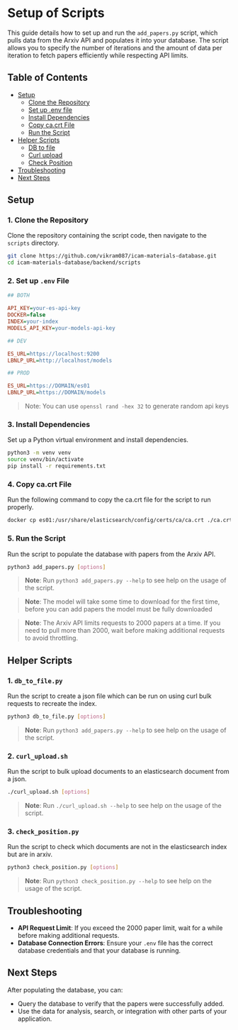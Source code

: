 # Setup of Scripts

This guide details how to set up and run the `add_papers.py` script, which pulls data from the Arxiv API and populates it into your database. The script allows you to specify the number of iterations and the amount of data per iteration to fetch papers efficiently while respecting API limits.

## Table of Contents
- [Setup](#setup)
  - [Clone the Repository](#1-clone-the-repository)
  - [Set up .env file](#2-set-up-env-file)
  - [Install Dependencies](#3-install-dependencies)
  - [Copy ca.crt File](#4-copy-cacrt-file)
  - [Run the Script](#5-run-the-script)
- [Helper Scripts](#helper-scripts)
   - [DB to file](#1-db_to_filepy)
   - [Curl upload](#2-curl_uploadsh)
   - [Check Position](#3-check_positionpy)
- [Troubleshooting](#troubleshooting)
- [Next Steps](#next-steps)

## Setup

### 1. Clone the Repository

Clone the repository containing the script code, then navigate to the `scripts` directory.

   ```bash
   git clone https://github.com/vikram087/icam-materials-database.git
   cd icam-materials-database/backend/scripts
   ```

### 2. Set up `.env` File

   ```ini
   ## BOTH

   API_KEY=your-es-api-key
   DOCKER=false
   INDEX=your-index
   MODELS_API_KEY=your-models-api-key

   ## DEV

   ES_URL=https://localhost:9200
   LBNLP_URL=http://localhost/models

   ## PROD

   ES_URL=https://DOMAIN/es01
   LBNLP_URL=https://DOMAIN/models
   ```

   > Note: You can use `openssl rand -hex 32` to generate random api keys

### 3. Install Dependencies

Set up a Python virtual environment and install dependencies.

   ```bash
   python3 -m venv venv
   source venv/bin/activate
   pip install -r requirements.txt
   ```

### 4. Copy ca.crt File

Run the following command to copy the ca.crt file for the script to run properly.

   ```bash
   docker cp es01:/usr/share/elasticsearch/config/certs/ca/ca.crt ./ca.crt
   ```

### 5. Run the Script

Run the script to populate the database with papers from the Arxiv API.

   ```bash
   python3 add_papers.py [options]
   ```

   > **Note**: Run ```python3 add_papers.py --help``` to see help on the usage of the script.

   > **Note**: The model will take some time to download for the first time, before you can add papers the model must be fully downloaded
   
   > **Note**: The Arxiv API limits requests to 2000 papers at a time. If you need to pull more than 2000, wait before making additional requests to avoid throttling.


## Helper Scripts

### 1. `db_to_file.py`

Run the script to create a json file which can be run on using curl bulk requests to recreate the index.

   ```bash
   python3 db_to_file.py [options]
   ```

   > **Note**: Run ```python3 add_papers.py --help``` to see help on the usage of the script.

### 2. `curl_upload.sh`

Run the script to bulk upload documents to an elasticsearch document from a json.

   ```bash
   ./curl_upload.sh [options]
   ```

   > **Note**: Run ```./curl_upload.sh --help``` to see help on the usage of the script. 

### 3. `check_position.py`

Run the script to check which documents are not in the elasticsearch index but are in arxiv.

   ```bash
   python3 check_position.py [options]
   ```

   > **Note**: Run ```python3 check_position.py --help``` to see help on the usage of the script. 

## Troubleshooting

- **API Request Limit**: If you exceed the 2000 paper limit, wait for a while before making additional requests.
- **Database Connection Errors**: Ensure your `.env` file has the correct database credentials and that your database is running.

## Next Steps

After populating the database, you can:
- Query the database to verify that the papers were successfully added.
- Use the data for analysis, search, or integration with other parts of your application.
